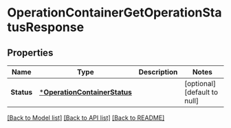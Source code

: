 # OperationContainerGetOperationStatusResponse

## Properties
Name | Type | Description | Notes
------------ | ------------- | ------------- | -------------
**Status** | [***OperationContainerStatus**](OperationContainerStatus.md) |  | [optional] [default to null]

[[Back to Model list]](../README.md#documentation-for-models) [[Back to API list]](../README.md#documentation-for-api-endpoints) [[Back to README]](../README.md)

